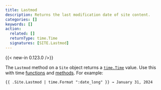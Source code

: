 ```yaml
---
title: Lastmod
description: Returns the last modification date of site content.
categories: []
keywords: []
action:
  related: []
  returnType: time.Time
  signatures: [SITE.Lastmod]
---
```


{{< new-in 0.123.0 />}}

The `Lastmod` method on a `Site` object returns a [`time.Time`] value. Use this with time [functions] and [methods]. For example:

```go-html-template
{{ .Site.Lastmod | time.Format ":date_long" }} → January 31, 2024

```

[`time.Time`]: https://pkg.go.dev/time#Time
[functions]: /functions/time/
[methods]: /methods/time/
